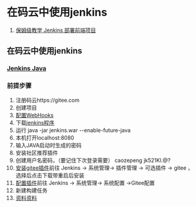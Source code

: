 # 在码云中使用jenkins

1. [保姆级教学 Jenkins 部署前端项目](https://juejin.cn/post/7102360505313918983)

## 在码云中使用jenkins
### [Jenkins Java](https://wiki.jenkins.io/display/JENKINS/Installing+Jenkins+on+Red+Hat+distributions#space-menu-link-content)

### 前提步骤

1. 注册码云https://gitee.com
2. 创建项目
3. [配置WebHooks](https://gitee.com/help/articles/4184#article-header0)
4. 下载[jenkins程序](https://jenkins.io/zh/download/)
5. 运行 java -jar jenkins.war --enable-future-java
6. 本机打开localhost:8080
7. 输入JAVA启动时生成的密码
8. 安装社区推荐插件
9. 创建用户名密码，（要记住下次登录需要） caozepeng jk521Kl.@?
10. [安装gitee插件](https://gitee.com/help/articles/4193#article-header4)前往 Jenkins -> 系统管理-> 插件管理 -> 可选插件 -> gitee ，选择后点击下载带重启后安装
11. [配置插件](https://gitee.com/help/articles/4193#article-header5)前往 Jenkins -> 系统管理-> 系统配置 ->Gitee配置
12. 新建构建任务
13. [资料](https://cloud.tencent.com/developer/news/335381)[资料](https://blog.51cto.com/bigboss/2129477)